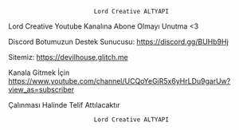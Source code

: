                             Lord Creative ALTYAPI
Lord Creative  Youtube Kanalına Abone Olmayı Unutma <3
 
Discord Botumuzun Destek Sunucusu: <https://discord.gg/BUHb9Hj>

Sitemiz: <https://devilhouse.glitch.me>
 
Kanala Gitmek İçin <https://www.youtube.com/channel/UCQoYeGiR5x6yHrLDu9garUw?view_as=subscriber>

Çalınması Halinde Telif Attılacaktır


                            Lord Creative ALTYAPI